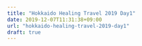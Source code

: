 ```yaml
---
title: "Hokkaido Healing Travel 2019 Day1"
date: 2019-12-07T11:31:38+09:00
url: "hokkaido-healing-travel-2019-day1"
draft: true
---
```


